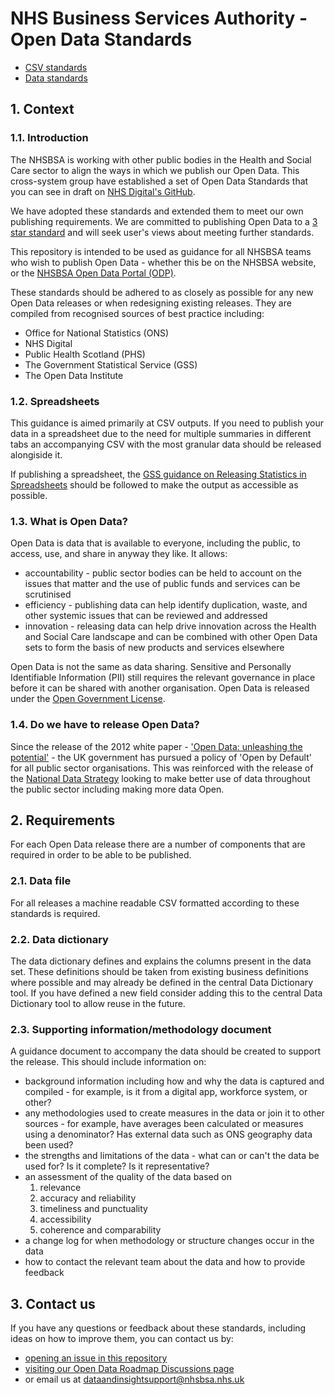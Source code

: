 # NHS Business Services Authority - Open Data Standards

* [CSV standards](https://github.com/nhsbsa-data-analytics/open-data-standards/csv-standards.md)
* [Data standards](https://github.com/nhsbsa-data-analytics/open-data-standards/data-standards.md)

## 1. Context

### 1.1. Introduction
The NHSBSA is working with other public bodies in the Health and Social Care sector to align the ways in which we publish our Open Data. This cross-system group have established a set of Open Data Standards that you can see in draft on [NHS Digital's GitHub](https://github.com/NHSDigital/open-data-standards).

We have adopted these standards and extended them to meet our own publishing requirements. We are committed to publishing Open Data to a [3 star standard](http://5stardata.info/en/) and will seek user's views about meeting further standards.

This repository is intended to be used as guidance for all NHSBSA teams who wish to publish Open Data - whether this be on the NHSBSA website, or the [NHSBSA Open Data Portal (ODP)](https://opendata.nhsbsa.net/).

These standards should be adhered to as closely as possible for any new Open Data releases or when redesigning existing releases. They are compiled from recognised sources of best practice including:

* Office for National Statistics (ONS)
* NHS Digital
* Public Health Scotland (PHS)
* The Government Statistical Service (GSS)
* The Open Data Institute

### 1.2. Spreadsheets
This guidance is aimed primarily at CSV outputs. If you need to publish your data in a spreadsheet due to the need for multiple summaries in different tabs an accompanying CSV with the most granular data should be released alongiside it.

If publishing a spreadsheet, the [GSS guidance on Releasing Statistics in Spreadsheets](https://gss.civilservice.gov.uk/policy-store/releasing-statistics-in-spreadsheets/) should be followed to make the output as accessible as possible.

### 1.3. What is Open Data?
Open Data is data that is available to everyone, including the public, to access, use, and share in anyway they like. It allows:

* accountability - public sector bodies can be held to account on the issues that matter and the use of public funds and services can be scrutinised
* efficiency - publishing data can help identify duplication, waste, and other systemic issues that can be reviewed and addressed
* innovation - releasing data can help drive innovation across the Health and Social Care landscape and can be combined with other Open Data sets to form the basis of new products and services elsewhere

Open Data is not the same as data sharing. Sensitive and Personally Identifiable Information (PII) still requires the relevant governance in place before it can be shared with another organisation. Open Data is released under the [Open Government License](https://www.nationalarchives.gov.uk/doc/open-government-licence/version/3/).

### 1.4. Do we have to release Open Data?
Since the release of the 2012 white paper - ['Open Data: unleashing the potential'](https://www.gov.uk/government/publications/open-data-white-paper-unleashing-the-potential) - the UK government has pursued a policy of 'Open by Default' for all public sector organisations. This was reinforced with the release of the [National Data Strategy](https://www.gov.uk/government/publications/uk-national-data-strategy/national-data-strategy) looking to make better use of data throughout the public sector including making more data Open.

## 2. Requirements
For each Open Data release there are a number of components that are required in order to be able to be published.

### 2.1. Data file
For all releases a machine readable CSV formatted according to these standards is required.

### 2.2. Data dictionary
The data dictionary defines and explains the columns present in the data set. These definitions should be taken from existing business definitions where possible and may already be defined in the central Data Dictionary tool. If you have defined a new field consider adding this to the central Data Dictionary tool to allow reuse in the future.

### 2.3. Supporting information/methodology document
A guidance document to accompany the data should be created to support the release. This should include information on:

* background information including how and why the data is captured and compiled - for example, is it from a digital app, workforce system, or other?
* any methodologies used to create measures in the data or join it to other sources - for example, have averages been calculated or measures using a denominator? Has external data such as ONS geography data been used?
* the strengths and limitations of the data - what can or can't the data be used for? Is it complete? Is it representative?
* an assessment of the quality of the data based on
    1. relevance
    2. accuracy and reliability
    3. timeliness and punctuality
    4. accessibility
    5. coherence and comparability
* a change log for when methodology or structure changes occur in the data
* how to contact the relevant team about the data and how to provide feedback

## 3. Contact us
If you have any questions or feedback about these standards, including ideas on how to improve them, you can contact us by:

* [opening an issue in this repository]()
* [visiting our Open Data Roadmap Discussions page](https://github.com/nhsbsa-data-analytics/open-data-roadmap/discussions)
* or email us at dataandinsightsupport@nhsbsa.nhs.uk 